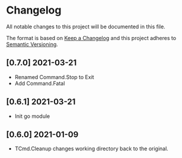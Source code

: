 # Changelog
All notable changes to this project will be documented in this file.

The format is based on [Keep a Changelog](http://keepachangelog.com/en/1.0.0/)
and this project adheres to [Semantic Versioning](http://semver.org/spec/v2.0.0.html).

## [0.7.0] 2021-03-21

- Renamed Command.Stop to Exit
- Add Command.Fatal

## [0.6.1] 2021-03-21

- Init go module

## [0.6.0] 2021-01-09

- TCmd.Cleanup changes working directory back to the original.
